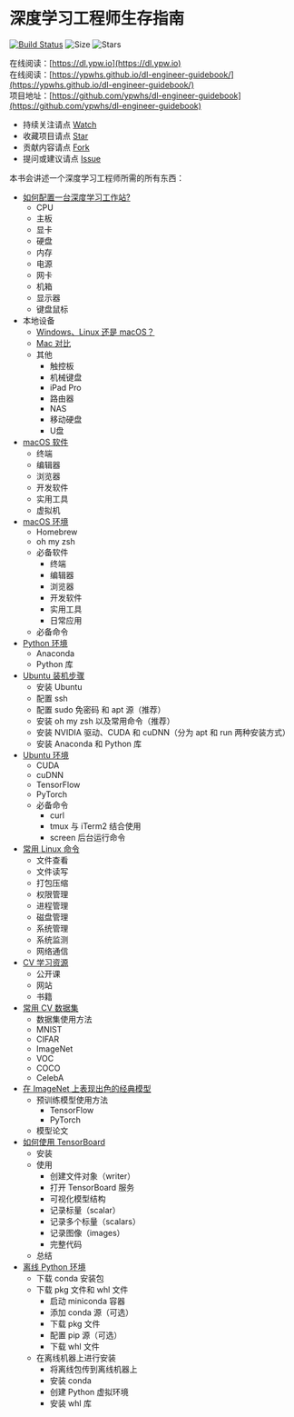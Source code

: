 # 深度学习工程师生存指南

[![Build Status](https://travis-ci.org/ypwhs/dl-engineer-guidebook.svg?branch=master)](https://travis-ci.org/ypwhs/dl-engineer-guidebook) ![Size](https://img.shields.io/github/repo-size/ypwhs/dl-engineer-guidebook.svg)  ![Stars](https://img.shields.io/github/stars/ypwhs/dl-engineer-guidebook.svg)

在线阅读：[https://dl.ypw.io](https://dl.ypw.io)  
在线阅读：[https://ypwhs.github.io/dl-engineer-guidebook/](https://ypwhs.github.io/dl-engineer-guidebook/)  
项目地址：[https://github.com/ypwhs/dl-engineer-guidebook](https://github.com/ypwhs/dl-engineer-guidebook)  

* 持续关注请点 <a class="github-button" href="https://github.com/ypwhs/dl-engineer-guidebook/subscription" data-icon="octicon-eye" data-show-count="true" aria-label="Watch ypwhs/dl-engineer-guidebook on GitHub">Watch</a>
* 收藏项目请点 <a class="github-button" href="https://github.com/ypwhs/dl-engineer-guidebook" data-icon="octicon-star" data data-show-count="true" aria-label="Star ypwhs/dl-engineer-guidebook on GitHub">Star</a>
* 贡献内容请点 <a class="github-button" href="https://github.com/ypwhs/dl-engineer-guidebook/fork" data-icon="octicon-repo-forked" data-show-count="true" aria-label="Fork ypwhs/dl-engineer-guidebook on GitHub">Fork</a>
* 提问或建议请点 <a class="github-button" href="https://github.com/ypwhs/dl-engineer-guidebook/issues" data-icon="octicon-issue-opened" data-show-count="true" aria-label="Issue ypwhs/dl-engineer-guidebook on GitHub">Issue</a>

本书会讲述一个深度学习工程师所需的所有东西：

* [如何配置一台深度学习工作站?](how-to-build-deep-learning-workstation.md)
    * CPU
    * 主板
    * 显卡
    * 硬盘
    * 内存
    * 电源
    * 网卡
    * 机箱
    * 显示器
    * 键盘鼠标
* 本地设备
    * [Windows、Linux 还是 macOS？](windows-linux-or-macos.md)
    * [Mac 对比](mac-compare.md)
    * 其他
        * 触控板
        * 机械键盘
        * iPad Pro
        * 路由器
        * NAS
        * 移动硬盘
        * U盘
* [macOS 软件](macos-software.md)
    * 终端
    * 编辑器
    * 浏览器
    * 开发软件
    * 实用工具
    * 虚拟机
* [macOS 环境](macos-environment.md)
    * Homebrew
    * oh my zsh
    * 必备软件
        * 终端
        * 编辑器
        * 浏览器
        * 开发软件
        * 实用工具
        * 日常应用
    * 必备命令
* [Python 环境](python-environment.md)
    * Anaconda
    * Python 库
* [Ubuntu 装机步骤](ubuntu-install-guide.md)
    * 安装 Ubuntu
    * 配置 ssh
    * 配置 sudo 免密码 和 apt 源（推荐）
    * 安装 oh my zsh 以及常用命令（推荐）
    * 安装 NVIDIA 驱动、CUDA 和 cuDNN（分为 apt 和 run 两种安装方式）
    * 安装 Anaconda 和 Python 库
* [Ubuntu 环境](ubuntu-environment.md)
    * CUDA
    * cuDNN
    * TensorFlow
    * PyTorch
    * 必备命令
        * curl
        * tmux 与 iTerm2 结合使用
        * screen 后台运行命令
* [常用 Linux 命令](linux-command.md)
    * 文件查看
    * 文件读写
    * 打包压缩
    * 权限管理
    * 进程管理
    * 磁盘管理
    * 系统管理
    * 系统监测
    * 网络通信
* [CV 学习资源](cv-resources.md)
    * 公开课
    * 网站
    * 书籍
* [常用 CV 数据集](cv-dataset.md)
    * 数据集使用方法
    * MNIST
    * CIFAR
    * ImageNet
    * VOC
    * COCO
    * CelebA
* [在 ImageNet 上表现出色的经典模型](best-models-on-imagenet.md)
    * 预训练模型使用方法
        * TensorFlow
        * PyTorch
    * 模型论文
* [如何使用 TensorBoard](how-to-use-tensorboard.md)
    * 安装
    * 使用
        * 创建文件对象（writer）
        * 打开 TensorBoard 服务
        * 可视化模型结构
        * 记录标量（scalar）
        * 记录多个标量（scalars）
        * 记录图像（images）
        * 完整代码
    * 总结
* [离线 Python 环境](offline-python-environment.md)
    * 下载 conda 安装包
    * 下载 pkg 文件和 whl 文件
        * 启动 miniconda 容器
        * 添加 conda 源（可选）
        * 下载 pkg 文件
        * 配置 pip 源（可选）
        * 下载 whl 文件
	* 在离线机器上进行安装
	    * 将离线包传到离线机器上
	    * 安装 conda
	    * 创建 Python 虚拟环境
	    * 安装 whl 库

<script async defer src="https://buttons.github.io/buttons.js"></script>
